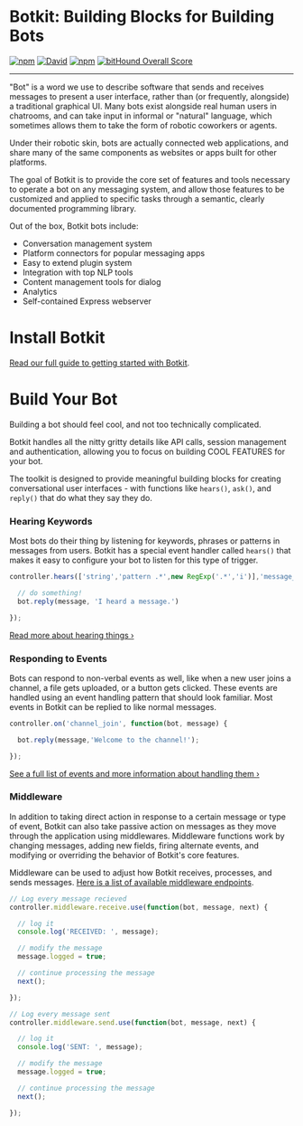 # Botkit: Building Blocks for Building Bots

[![npm](https://img.shields.io/npm/v/botkit.svg)](https://www.npmjs.com/package/botkit)
[![David](https://img.shields.io/david/howdyai/botkit.svg)](https://david-dm.org/howdyai/botkit)
[![npm](https://img.shields.io/npm/l/botkit.svg)](https://spdx.org/licenses/MIT)
[![bitHound Overall Score](https://www.bithound.io/github/howdyai/botkit/badges/score.svg)](https://www.bithound.io/github/howdyai/botkit)

---

"Bot" is a word we use to describe software that sends and receives messages to present a user interface, rather than (or frequently, alongside) a traditional graphical UI. Many bots exist alongside real human users in chatrooms, and can take input in informal or "natural" language, which sometimes allows them to take the form of robotic coworkers or agents.

 Under their robotic skin, bots are actually connected web applications, and share many of the same components as websites or apps built for other platforms.

 The goal of Botkit is to provide the core set of features and tools necessary to operate a bot on any messaging system, and allow those features to be customized and applied to specific tasks through a semantic, clearly documented programming library.

Out of the box, Botkit bots include:

* Conversation management system
* Platform connectors for popular messaging apps
* Easy to extend plugin system
* Integration with top NLP tools
* Content management tools for dialog
* Analytics
* Self-contained Express webserver

# Install Botkit

[Read our full guide to getting started with Botkit](/getstarted.html).

# Build Your Bot

Building a bot should feel cool, and not too technically complicated.

Botkit handles all the nitty gritty details like API calls, session management and authentication,
allowing you to focus on building COOL FEATURES for your bot.

The toolkit is designed to provide meaningful building blocks for creating conversational user interfaces - with functions like `hears()`, `ask()`, and `reply()` that do what they say they do.

### Hearing Keywords

Most bots do their thing by listening for keywords, phrases or patterns in messages from users. Botkit has a special event handler called `hears()` that makes it easy to configure your bot to listen for this type of trigger.

```javascript
controller.hears(['string','pattern .*',new RegExp('.*','i')],'message_received,other_event',function(bot, message) {

  // do something!
  bot.reply(message, 'I heard a message.')

});
```

[Read more about hearing things &rsaquo;](docs/readme.md#matching-patterns-and-keywords-with-hears)

### Responding to Events

Bots can respond to non-verbal events as well, like when a new user joins a channel, a file gets uploaded, or a button gets clicked. These events are handled using an event handling pattern that should look familiar. Most events in Botkit can be replied to like normal messages.

```javascript
controller.on('channel_join', function(bot, message) {

  bot.reply(message,'Welcome to the channel!');

});
```

[See a full list of events and more information about handling them &rsaquo;](docs/readme.md#responding-to-events)

### Middleware

In addition to taking direct action in response to a certain message or type of event, Botkit can also take passive action on messages as they move through the application using middlewares. Middleware functions work by changing messages, adding new fields, firing alternate events, and modifying or overriding the behavior of Botkit's core features.

Middleware can be used to adjust how Botkit receives, processes, and sends messages. [Here is a list of available middleware endpoints](docs/readme-pipeline.md).

```javascript
// Log every message recieved
controller.middleware.receive.use(function(bot, message, next) {

  // log it
  console.log('RECEIVED: ', message);

  // modify the message
  message.logged = true;

  // continue processing the message
  next();

});

// Log every message sent
controller.middleware.send.use(function(bot, message, next) {

  // log it
  console.log('SENT: ', message);

  // modify the message
  message.logged = true;

  // continue processing the message
  next();

});
```
